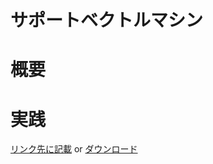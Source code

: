 <script type="text/x-mathjax-config">MathJax.Hub.Config({tex2jax:{inlineMath:[['\$','\$'],['\\(','\\)']],processEscapes:true},CommonHTML: {matchFontHeight:false}});</script>
<script type="text/javascript" async src="https://cdnjs.cloudflare.com/ajax/libs/mathjax/2.7.1/MathJax.js?config=TeX-MML-AM_CHTML"></script>
サポートベクトルマシン
============
# 概要





# 実践
[リンク先に記載](https://github.com/MatSoich/RabbitChallenge/blob/master/機械学習/codes/7.サポートベクトルマシン.ipynb)
or
[ダウンロード](codes/7.サポートベクトルマシン.ipynb)
